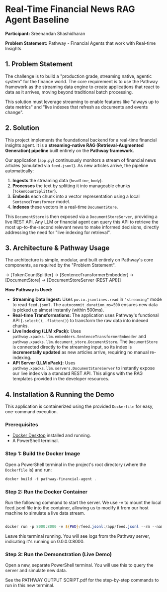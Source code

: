 
# Real-Time Financial News RAG Agent Baseline

**Participant:** Sreenandan Shashidharan

**Problem Statement:** Pathway - Financial Agents that work with Real-time Insights 

## 1. Problem Statement

The challenge is to build a "production grade, streaming native, agentic system"  for the finance world. The core requirement is to use the Pathway framework as the streaming data engine to create applications that react to data as it arrives, moving beyond traditional batch processing.

This solution must leverage streaming to enable features like "always up to date metrics" and "live indexes that refresh as documents and events change".

## 2. Solution

This project implements the foundational backend for a real-time financial insights agent. It is a **streaming-native RAG (Retrieval-Augmented Generation) pipeline** built entirely on the **Pathway framework**.

Our application (`app.py`) continuously monitors a stream of financial news articles (simulated via `feed.jsonl`). As new articles arrive, the pipeline automatically:
1.  **Ingests** the streaming data (`headline`, `body`).
2.  **Processes** the text by splitting it into manageable chunks (`TokenCountSplitter`).
3.  **Embeds** each chunk into a vector representation using a local `SentenceTransformer` model.
4.  **Indexes** these vectors in a real-time `DocumentStore`.

This `DocumentStore` is then exposed via a `DocumentStoreServer`, providing a live REST API. Any LLM or financial agent can query this API to retrieve the most up-to-the-second relevant news to make informed decisions, directly addressing the need for "live indexing for retrieval".

## 3. Architecture & Pathway Usage

The architecture is simple, modular, and built entirely on Pathway's core components, as required by the "Problem Statement".

 -> [TokenCountSplitter] -> [SentenceTransformerEmbedder] -> [DocumentStore] -> [DocumentStoreServer (REST API)]]

**How Pathway is Used:**

* **Streaming Data Ingest:** Uses `pw.io.jsonlines.read` in `"streaming"` mode to read `feed.jsonl`. The `autocommit_duration_ms=500` ensures new data is picked up almost instantly (within 500ms).
* **Real-time Transformations:** The application uses Pathway's functional API (`.select()`, `.flatten()`) to transform the raw data into indexed chunks.
* **Live Indexing (LLM xPack):** Uses `pathway.xpacks.llm.embedders.SentenceTransformerEmbedder` and `pathway.xpacks.llm.document_store.DocumentStore`. The `DocumentStore` is connected directly to the streaming input, so its index is **incrementally updated** as new articles arrive, requiring no manual re-indexing.
* **API Server (LLM xPack):** Uses `pathway.xpacks.llm.servers.DocumentStoreServer` to instantly expose our live index via a standard REST API. This aligns with the RAG templates provided in the developer resources.

## 4. Installation & Running the Demo

This application is containerized using the provided `Dockerfile` for easy, one-command execution.

### Prerequisites

* [Docker Desktop](https://www.docker.com/products/docker-desktop/) installed and running.
* A PowerShell terminal.

### Step 1: Build the Docker Image

Open a PowerShell terminal in the project's root directory (where the `Dockerfile` is) and run:

```powershell
docker build -t pathway-financial-agent .
```
### Step 2: Run the Docker Container
Run the following command to start the server. We use -v to mount the local feed.jsonl file into the container, allowing us to modify it from our host machine to simulate a live data stream.

```PowerShell

docker run -p 8000:8000 -v ${PWD}/feed.jsonl:/app/feed.jsonl --rm --name pathway-app pathway-financial-agent
```
Leave this terminal running. You will see logs from the Pathway server, indicating it's running on 0.0.0.0:8000.

### Step 3: Run the Demonstration (Live Demo)
Open a new, separate PowerShell terminal. You will use this to query the server and simulate new data.

See the PATHWAY OUTPUT SCRIPT.pdf for the step-by-step commands to run in this new terminal.
